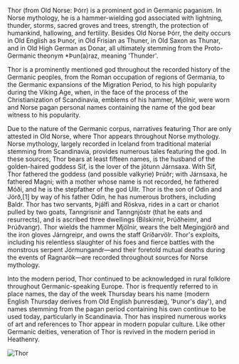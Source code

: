 Thor (from Old Norse: Þórr) is a prominent god in Germanic paganism. In Norse mythology, he is a hammer-wielding god associated with lightning, thunder, storms, sacred groves and trees, strength, the protection of humankind, hallowing, and fertility. Besides Old Norse Þórr, the deity occurs in Old English as Þunor, in Old Frisian as Thuner, in Old Saxon as Thunar, and in Old High German as Donar, all ultimately stemming from the Proto-Germanic theonym *Þun(a)raz, meaning 'Thunder'.

Thor is a prominently mentioned god throughout the recorded history of the Germanic peoples, from the Roman occupation of regions of Germania, to the Germanic expansions of the Migration Period, to his high popularity during the Viking Age, when, in the face of the process of the Christianization of Scandinavia, emblems of his hammer, Mjölnir, were worn and Norse pagan personal names containing the name of the god bear witness to his popularity.

Due to the nature of the Germanic corpus, narratives featuring Thor are only attested in Old Norse, where Thor appears throughout Norse mythology. Norse mythology, largely recorded in Iceland from traditional material stemming from Scandinavia, provides numerous tales featuring the god. In these sources, Thor bears at least fifteen names, is the husband of the golden-haired goddess Sif, is the lover of the jötunn Járnsaxa. With Sif, Thor fathered the goddess (and possible valkyrie) Þrúðr; with Járnsaxa, he fathered Magni; with a mother whose name is not recorded, he fathered Móði, and he is the stepfather of the god Ullr. Thor is the son of Odin and Jörð,[1] by way of his father Odin, he has numerous brothers, including Baldr. Thor has two servants, Þjálfi and Röskva, rides in a cart or chariot pulled by two goats, Tanngrisnir and Tanngnjóstr (that he eats and resurrects), and is ascribed three dwellings (Bilskirnir, Þrúðheimr, and Þrúðvangr). Thor wields the hammer Mjölnir, wears the belt Megingjörð and the iron gloves Járngreipr, and owns the staff Gríðarvölr. Thor's exploits, including his relentless slaughter of his foes and fierce battles with the monstrous serpent Jörmungandr—and their foretold mutual deaths during the events of Ragnarök—are recorded throughout sources for Norse mythology.

Into the modern period, Thor continued to be acknowledged in rural folklore throughout Germanic-speaking Europe. Thor is frequently referred to in place names, the day of the week Thursday bears his name (modern English Thursday derives from Old English þunresdæġ, 'Þunor's day'), and names stemming from the pagan period containing his own continue to be used today, particularly in Scandinavia. Thor has inspired numerous works of art and references to Thor appear in modern popular culture. Like other Germanic deities, veneration of Thor is revived in the modern period in Heathenry.

![Thor](https://github.com/Giorikas86/Thor/assets/124844380/9b11c7db-c18a-427e-a004-2d162f6d5d0d)
